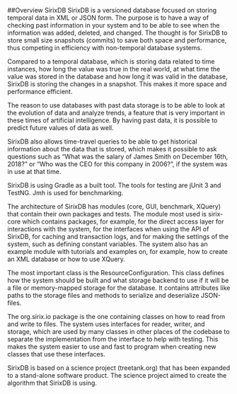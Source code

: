 ##Overview SirixDB
SirixDB is a versioned database focused on storing temporal data in XML or JSON form. The purpose is to have a way of checking past information in your system and to be able to see when the information was added, deleted, and changed. The thought is for SirixDB to store small size snapshots (commits) to save both space and performance, thus competing in efficiency with non-temporal database systems. 

Compared to a temporal database, which is storing data related to time instances, how long the value was true in the real world, at what time the value was stored in the database and how long it was valid in the database, SirixDB is storing the changes in a snapshot. This makes it more space and performance efficient.

The reason to use databases with past data storage is to be able to look at the evolution of data and analyze trends, a feature that is very important in these times of artificial intelligence. By having past data, it is possible to predict future values of data as well.

SirixDB also allows time-travel queries to be able to get historical information about the data that is stored, which makes it possible to ask questions such as “What was the salary of James Smith on December 16th, 2018?” or “Who was the CEO for this company in 2006?”, if the system was in use at that time. 

SirixDB is using Gradle as a built tool. The tools for testing are jUnit 3 and TestNG. Jmh is used for benchmarking.

The architecture of SirixDB has modules (core, GUI, benchmark, XQuery) that contain their own packages and tests. The module most used is sirix-core which contains packages, for example, for the direct access layer for interactions with the system, for the interfaces when using the API of SirixDB, for caching and transaction logs, and for making the settings of the system, such as defining constant variables. The system also has an example module with tutorials and examples on, for example, how to create an XML database or how to use XQuery. 

The most important class is the ResourceConfiguration. This class defines how the system should be built and what storage backend to use if it will be a file or memory-mapped storage for the database. It contains attributes like paths to the storage files and methods to serialize and deserialize JSON-files. 

The org.sirix.io package is the one containing classes on how to read from and write to files. The system uses interfaces for reader, writer, and storage, which are used by many classes in other places of the codebase to separate the implementation from the interface to help with testing. This makes the system easier to use and fast to program when creating new classes that use these interfaces.

SirixDB is based on a science project (treetank.org) that has been expanded to a stand-alone software product. The science project aimed to create the algorithm that SirixDB is using. 
